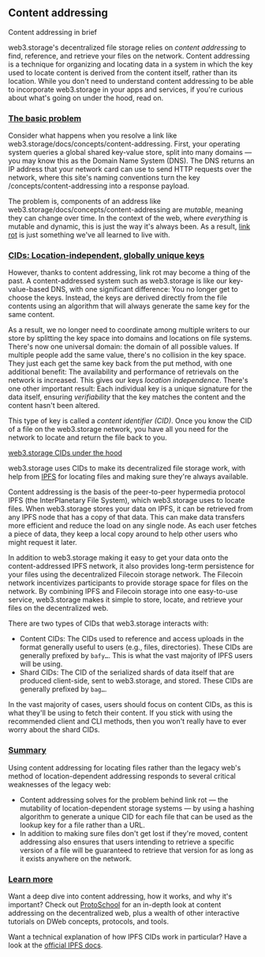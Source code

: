 ## Content addressing

Content addressing in brief

web3.storage's decentralized file storage relies on _content addressing_ to find, reference, and retrieve your files on the network. Content addressing is a technique for organizing and locating data in a system in which the key used to locate content is derived from the content itself, rather than its location. While you don't need to understand content addressing to be able to incorporate web3.storage in your apps and services, if you're curious about what's going on under the hood, read on.

### [The basic problem](https://web3.storage/docs/concepts/content-addressing/#the-basic-problem)

Consider what happens when you resolve a link like web3.storage/docs/concepts/content-addressing. First, your operating system queries a global shared key-value store, split into many domains — you may know this as the Domain Name System (DNS). The DNS returns an IP address that your network card can use to send HTTP requests over the network, where this site's naming conventions turn the key /concepts/content-addressing into a response payload.

The problem is, components of an address like web3.storage/docs/concepts/content-addressing are _mutable_, meaning they can change over time. In the context of the web, where _everything_ is mutable and dynamic, this is just the way it's always been. As a result, [link rot](https://en.wikipedia-on-ipfs.org/wiki/Link_rot) is just something we've all learned to live with.

### [CIDs: Location-independent, globally unique keys](https://web3.storage/docs/concepts/content-addressing/#cids-location-independent-globally-unique-keys)

However, thanks to content addressing, link rot may become a thing of the past. A content-addressed system such as web3.storage is like our key-value-based DNS, with one significant difference: You no longer get to choose the keys. Instead, the keys are derived directly from the file contents using an algorithm that will always generate the same key for the same content.

As a result, we no longer need to coordinate among multiple writers to our store by splitting the key space into domains and locations on file systems. There's now one universal domain: the domain of all possible values. If multiple people add the same value, there's no collision in the key space. They just each get the same key back from the put method, with one additional benefit: The availability and performance of retrievals on the network is increased. This gives our keys _location independence_. There's one other important result: Each individual key is a unique signature for the data itself, ensuring _verifiability_ that the key matches the content and the content hasn't been altered.

This type of key is called a _content identifier (CID)_. Once you know the CID of a file on the web3.storage network, you have all you need for the network to locate and return the file back to you.

[web3.storage CIDs under the hood](https://web3.storage/docs/concepts/content-addressing/#web3storage-cids-under-the-hood)

web3.storage uses CIDs to make its decentralized file storage work, with help from [IPFS](https://ipfs.io/) for locating files and making sure they're always available.

Content addressing is the basis of the peer-to-peer hypermedia protocol IPFS (the InterPlanetary File System), which web3.storage uses to locate files. When web3.storage stores your data on IPFS, it can be retrieved from any IPFS node that has a copy of that data. This can make data transfers more efficient and reduce the load on any single node. As each user fetches a piece of data, they keep a local copy around to help other users who might request it later.

In addition to web3.storage making it easy to get your data onto the content-addressed IPFS network, it also provides long-term persistence for your files using the decentralized Filecoin storage network. The Filecoin network incentivizes participants to provide storage space for files on the network. By combining IPFS and Filecoin storage into one easy-to-use service, web3.storage makes it simple to store, locate, and retrieve your files on the decentralized web.

There are two types of CIDs that web3.storage interacts with:

- Content CIDs: The CIDs used to reference and access uploads in the format generally useful to users (e.g., files, directories). These CIDs are generally prefixed by `bafy…`. This is what the vast majority of IPFS users will be using.
- Shard CIDs: The CID of the serialized shards of data itself that are produced client-side, sent to web3.storage, and stored. These CIDs are generally prefixed by `bag…`.

In the vast majority of cases, users should focus on content CIDs, as this is what they'll be using to fetch their content. If you stick with using the recommended client and CLI methods, then you won't really have to ever worry about the shard CIDs.

### [Summary](https://web3.storage/docs/concepts/content-addressing/#summary)

Using content addressing for locating files rather than the legacy web's method of location-dependent addressing responds to several critical weaknesses of the legacy web:

- Content addressing solves for the problem behind link rot — the mutability of location-dependent storage systems — by using a hashing algorithm to generate a unique CID for each file that can be used as the lookup key for a file rather than a URL.
- In addition to making sure files don't get lost if they're moved, content addressing also ensures that users intending to retrieve a specific version of a file will be guaranteed to retrieve that version for as long as it exists anywhere on the network.

### [Learn more](https://web3.storage/docs/concepts/content-addressing/#learn-more)

Want a deep dive into content addressing, how it works, and why it's important? Check out [ProtoSchool](https://proto.school/content-addressing/) for an in-depth look at content addressing on the decentralized web, plus a wealth of other interactive tutorials on DWeb concepts, protocols, and tools.

Want a technical explanation of how IPFS CIDs work in particular? Have a look at the [official IPFS docs](https://docs.ipfs.io/concepts/content-addressing/).
